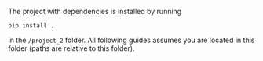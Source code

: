 The project with dependencies is installed by running
```
pip install .
```
in the ```/project_2``` folder. All following guides assumes you are located in this folder (paths are relative to this folder).

<!-- Current test status:

[![FYS-STK4155 Project 1](https://github.com/GauteJ1/FYS-STK-projects/actions/workflows/test2.yml/badge.svg)](https://github.com/GauteJ1/FYS-STK-projects/actions/workflows/test2.yml)

All unit tests are located in ```src/tests.py```. They can be executed by:
```
pytest src/tests.py
```
Note that the initial installation of the project also includes the pytest package, hence no manual installation of this package will be needed in order to run this command.

All plots in the final report are generated in ```src/plots_in_report.ipynb```, and further plots added in the appendix are generated in ```src/plots_in_appendix.ipynb```. Both these files are jupyter notebook files. Make sure to install the project as described before trying to run these files. The figures from these files are saved in ```figures/figures_in_report``` and ```figures/figures_in_appendix``` respectively.

Finally, the grid search is performed in ```src/grid_search.ipynb```. After performing the grid search (this takes a while) the optimal hyper-parameters are saved in ```src/best_params.json```, which is used when plotting.

PDF documents are compiled automatically, and can be found by clicking "Actions" on the top of the page, then selecting the most recent "Build LaTeX document" workflow, under "Artifacts". -->
